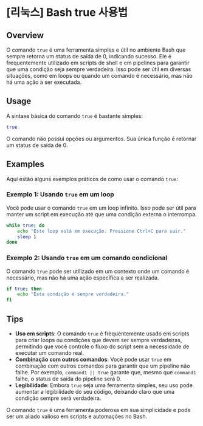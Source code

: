 # [리눅스] Bash true 사용법

## Overview
O comando `true` é uma ferramenta simples e útil no ambiente Bash que sempre retorna um status de saída de 0, indicando sucesso. Ele é frequentemente utilizado em scripts de shell e em pipelines para garantir que uma condição seja sempre verdadeira. Isso pode ser útil em diversas situações, como em loops ou quando um comando é necessário, mas não há uma ação a ser executada.

## Usage
A sintaxe básica do comando `true` é bastante simples:

```bash
true
```

O comando não possui opções ou argumentos. Sua única função é retornar um status de saída de 0.

## Examples
Aqui estão alguns exemplos práticos de como usar o comando `true`:

### Exemplo 1: Usando `true` em um loop
Você pode usar o comando `true` em um loop infinito. Isso pode ser útil para manter um script em execução até que uma condição externa o interrompa.

```bash
while true; do
    echo "Este loop está em execução. Pressione Ctrl+C para sair."
    sleep 1
done
```

### Exemplo 2: Usando `true` em um comando condicional
O comando `true` pode ser utilizado em um contexto onde um comando é necessário, mas não há uma ação específica a ser realizada.

```bash
if true; then
    echo "Esta condição é sempre verdadeira."
fi
```

## Tips
- **Uso em scripts**: O comando `true` é frequentemente usado em scripts para criar loops ou condições que devem ser sempre verdadeiras, permitindo que você controle o fluxo do script sem a necessidade de executar um comando real.
- **Combinação com outros comandos**: Você pode usar `true` em combinação com outros comandos para garantir que um pipeline não falhe. Por exemplo, `command1 || true` garante que, mesmo que `command1` falhe, o status de saída do pipeline será 0.
- **Legibilidade**: Embora `true` seja uma ferramenta simples, seu uso pode aumentar a legibilidade do seu código, deixando claro que uma condição sempre será verdadeira.

O comando `true` é uma ferramenta poderosa em sua simplicidade e pode ser um aliado valioso em scripts e automações no Bash.